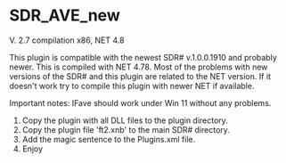 # SDR_AVE_new


V. 2.7 compilation  x86, NET 4.8


This plugin is compatible with the newest SDR# v.1.0.0.1910 and probably newer. This is compiled with NET 4.78. Most of the problems with new versions of the SDR# and this plugin are related to the NET version. If it doesn't work try to compile this plugin with newer NET if available.

Important notes:
IFave should work under Win 11 without any problems.


1. Copy the plugin with all DLL files to the plugin directory. 
2. Copy the plugin file 'ft2.xnb' to the main SDR# directory.
3. Add the magic sentence to the Plugins.xml file.
4. Enjoy
